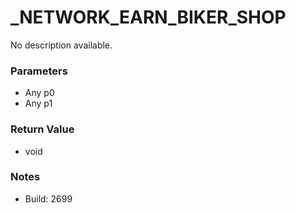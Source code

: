 # _NETWORK_EARN_BIKER_SHOP

No description available.

### Parameters
* Any p0
* Any p1

### Return Value
* void

### Notes
* Build: 2699

